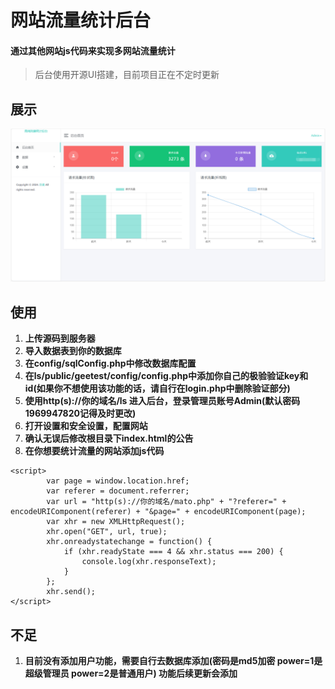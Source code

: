 # 网站流量统计后台
#### 通过其他网站js代码来实现多网站流量统计

>后台使用开源UI搭建，目前项目正在不定时更新
## 展示

![展示1](/zs/1.png) 

## 使用
1. **上传源码到服务器**
2. **导入数据表到你的数据库**
3. **在config/sqlConfig.php中修改数据库配置**
4. **在ls/public/geetest/config/config.php中添加你自己的极验验证key和id(如果你不想使用该功能的话，请自行在login.php中删除验证部分)**
5. **使用http(s)://你的域名/ls 进入后台，登录管理员账号Admin(默认密码1969947820记得及时更改)**
6. **打开设置和安全设置，配置网站**
7. **确认无误后修改根目录下index.html的公告**
8. **在你想要统计流量的网站添加js代码**
   
```
<script>
        var page = window.location.href;
        var referer = document.referrer;
        var url = "http(s)://你的域名/mato.php" + "?referer=" + encodeURIComponent(referer) + "&page=" + encodeURIComponent(page);
        var xhr = new XMLHttpRequest();
        xhr.open("GET", url, true);
        xhr.onreadystatechange = function() {
            if (xhr.readyState === 4 && xhr.status === 200) {
                console.log(xhr.responseText);
            }
        };
        xhr.send();
</script>
``` 

## 不足
1. **目前没有添加用户功能，需要自行去数据库添加(密码是md5加密 power=1是超级管理员 power=2是普通用户) 功能后续更新会添加**
